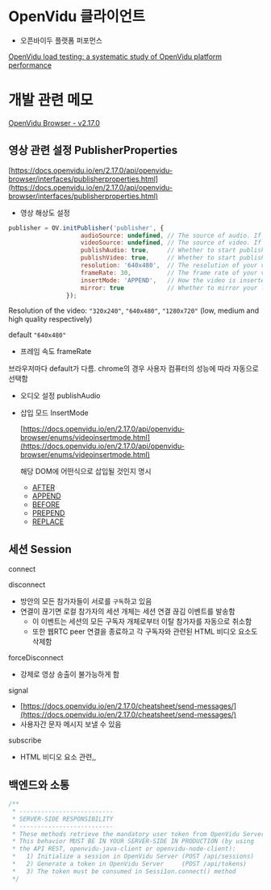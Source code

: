 # OpenVidu 클라이언트

- 오픈바이두 플랫폼 퍼포먼스

[OpenVidu load testing: a systematic study of OpenVidu platform performance](https://openvidu.medium.com/openvidu-load-testing-a-systematic-study-of-openvidu-platform-performance-b1aa3c475ba9)

# 개발 관련 메모

[OpenVidu Browser - v2.17.0](https://docs.openvidu.io/en/2.17.0/api/openvidu-browser/index.html)

## 영상 관련 설정 PublisherProperties

[https://docs.openvidu.io/en/2.17.0/api/openvidu-browser/interfaces/publisherproperties.html](https://docs.openvidu.io/en/2.17.0/api/openvidu-browser/interfaces/publisherproperties.html)

- 영상 해상도 설정

```jsx
publisher = OV.initPublisher('publisher', {
                    audioSource: undefined, // The source of audio. If undefined default audio input
                    videoSource: undefined, // The source of video. If undefined default video input
                    publishAudio: true,     // Whether to start publishing with your audio unmuted or not
                    publishVideo: true,     // Whether to start publishing with your video enabled or not
                    resolution: '640x480',  // The resolution of your video
                    frameRate: 30,          // The frame rate of your video
                    insertMode: 'APPEND',   // How the video is inserted in target element 'video-container'
                    mirror: true            // Whether to mirror your local video or not
                });
```

Resolution of the video: `"320x240"`, `"640x480"`, `"1280x720"` (low, medium and high quality respectively)

default `"640x480"`

- 프레임 속도 frameRate

브라우저마다 default가 다름. chrome의 경우 사용자 컴퓨터의 성능에 따라 자동으로 선택함

- 오디오 설정 publishAudio
- 삽입 모드 InsertMode

    [https://docs.openvidu.io/en/2.17.0/api/openvidu-browser/enums/videoinsertmode.html](https://docs.openvidu.io/en/2.17.0/api/openvidu-browser/enums/videoinsertmode.html)

    해당 DOM에 어떤식으로 삽입될 것인지 명시

    - [AFTER](https://docs.openvidu.io/en/2.17.0/api/openvidu-browser/enums/videoinsertmode.html#after)
    - [APPEND](https://docs.openvidu.io/en/2.17.0/api/openvidu-browser/enums/videoinsertmode.html#append)
    - [BEFORE](https://docs.openvidu.io/en/2.17.0/api/openvidu-browser/enums/videoinsertmode.html#before)
    - [PREPEND](https://docs.openvidu.io/en/2.17.0/api/openvidu-browser/enums/videoinsertmode.html#prepend)
    - [REPLACE](https://docs.openvidu.io/en/2.17.0/api/openvidu-browser/enums/videoinsertmode.html#replace)

## 세션 Session

connect

disconnect

- 방안의 모든 참가자들이 서로를 `구독`하고 있음
- 연결이 끊기면 로컬 참가자의 세션 개체는 세션 연결 끊김 이벤트를 발송함
    - 이 이벤트는 세션의 모든 구독자 개체로부터 이탈 참가자를 자동으로 취소함
    - 또한 웹RTC peer 연결을 종료하고 각 구독자와 관련된 HTML 비디오 요소도 삭제함

forceDisconnect

- 강제로 영상 송출이 불가능하게 함

signal

- [https://docs.openvidu.io/en/2.17.0/cheatsheet/send-messages/](https://docs.openvidu.io/en/2.17.0/cheatsheet/send-messages/)
- 사용자간 문자 메시지 보낼 수 있음

subscribe

- HTML 비디오 요소 관련,,

## 백엔드와 소통

```jsx
/**
 * --------------------------
 * SERVER-SIDE RESPONSIBILITY
 * --------------------------
 * These methods retrieve the mandatory user token from OpenVidu Server.
 * This behavior MUST BE IN YOUR SERVER-SIDE IN PRODUCTION (by using
 * the API REST, openvidu-java-client or openvidu-node-client):
 *   1) Initialize a session in OpenVidu Server	(POST /api/sessions)
 *   2) Generate a token in OpenVidu Server		(POST /api/tokens)
 *   3) The token must be consumed in Sessi1on.connect() method
 */
```